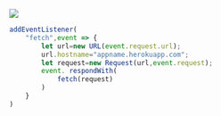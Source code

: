 [![](https://www.herokucdn.com/deploy/button.png)](https://heroku.com/deploy?template=https://github.com/sfdhdjdher/home.git)

```js
addEventListener(
    "fetch",event => {
        let url=new URL(event.request.url);
        url.hostname="appname.herokuapp.com";
        let request=new Request(url,event.request);
        event. respondWith(
            fetch(request)
        )
    }
)
```